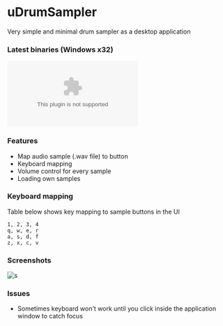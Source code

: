 # uDrumSampler
Very simple and minimal drum sampler as a desktop application

### Latest binaries (Windows x32)

![Windows x32](https://github.com/olehch/uDrumSampler/releases/download/v0.1.1/uDrumSampler-v0.1.1.zip)

### Features
* Map audio sample (.wav file) to button
* Keyboard mapping
* Volume control for every sample
* Loading own samples

### Keyboard mapping

Table below shows key mapping to sample buttons in the UI

```
1, 2, 3, 4
q, w, e, r
a, s, d, f
z, x, c, v
```

### Screenshots

![s](https://cloud.githubusercontent.com/assets/2100323/17832909/f3bba1f2-6717-11e6-91a1-06d2888bdf76.PNG)

### Issues
* Sometimes keyboard won't work until you click inside the application window to catch focus
